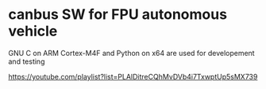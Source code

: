 # canbus SW for FPU autonomous vehicle

GNU C on ARM Cortex-M4F and Python on x64 are used for developement and testing

https://youtube.com/playlist?list=PLAlDitreCQhMvDVb4i7TxwptUp5sMX739


